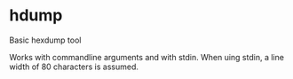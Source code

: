 # hdump
Basic hexdump tool

Works with commandline arguments and with stdin. When
uing stdin, a line width of 80 characters is assumed.
